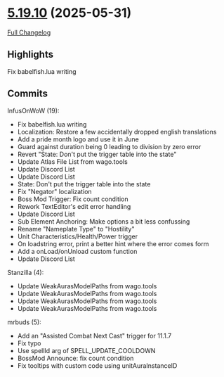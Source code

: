 # [5.19.10](https://github.com/WeakAuras/WeakAuras2/tree/5.19.10) (2025-05-31)

[Full Changelog](https://github.com/WeakAuras/WeakAuras2/compare/5.19.9...5.19.10)

## Highlights

Fix babelfish.lua writing

## Commits

InfusOnWoW (19):

- Fix babelfish.lua writing
- Localization: Restore a few accidentally dropped english translations
- Add a pride month logo and use it in June
- Guard against duration being 0 leading to division by zero error
- Revert "State: Don't put the trigger table into the state"
- Update Atlas File List from wago.tools
- Update Discord List
- Update Discord List
- State: Don't put the trigger table into the state
- Fix "Negator" localization
- Boss Mod Trigger: Fix count condition
- Rework TextEditor's edit error handling
- Update Discord List
- Sub Element Anchoring: Make options a bit less confussing
- Rename "Nameplate Type" to "Hostility"
- Unit Characteristics/Health/Power trigger
- On loadstring error, print a better hint where the error comes form
- Add a onLoad/onUnload custom function
- Update Discord List

Stanzilla (4):

- Update WeakAurasModelPaths from wago.tools
- Update WeakAurasModelPaths from wago.tools
- Update WeakAurasModelPaths from wago.tools
- Update WeakAurasModelPaths from wago.tools

mrbuds (5):

- Add an "Assisted Combat Next Cast" trigger for 11.1.7
- Fix typo
- Use spellId arg of SPELL_UPDATE_COOLDOWN
- BossMod Announce: fix count condition
- Fix tooltips with custom code using unitAuraInstanceID

